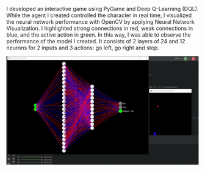 I developed an interactive game using PyGame and Deep Q-Learning (DQL). While the agent I created controlled the character in real time, I visualized the neural network performance with OpenCV by applying Neural Network Visualization. I highlighted strong connections in red, weak connections in blue, and the active action in green. In this way, I was able to observe the performance of the model I created. It consists of 2 layers of 24 and 12 neurons for 2 inputs and 3 actions: go left, go right and stop.

![Proje Demo](demo.gif)
